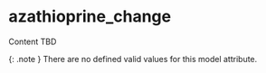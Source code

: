 # azathioprine_change
Content TBD


{: .note }
There are no defined valid values for this model attribute.
